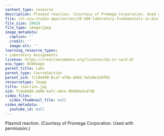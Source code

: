 ```yaml
---
content_type: resource
description: Plasmid reaction. (Courtesy of Promega Corporation. Used with permission.)
file: /ol-ocw-studio-app/courses/20-109-laboratory-fundamentals-in-biological-engineering-fall-2007/fc6abb06eb9b6afce8ce809d4edcd7d6_reaction.jpg
file_size: 28028
file_type: image/jpeg
image_metadata:
  caption: ''
  credit: ''
  image-alt: ''
learning_resource_types:
- Laboratory Assignments
license: https://creativecommons.org/licenses/by-nc-sa/4.0/
ocw_type: OCWImage
parent_title: Labs
parent_type: CourseSection
parent_uid: fc19e690-0ca7-af8b-d48d-3a5a9e329f01
resourcetype: Image
title: reaction.jpg
uid: fc6abb06-eb9b-6afc-e8ce-809d4edcd7d6
video_files:
  video_thumbnail_file: null
video_metadata:
  youtube_id: null
---
```

Plasmid reaction. (Courtesy of Promega Corporation. Used with permission.)